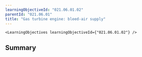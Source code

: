 ```yaml
---
learningObjectiveId: "021.06.01.02"
parentId: "021.06.01"
title: "Gas turbine engine: bleed-air supply"
---
```


```tsx eval
<LearningObjectives learningObjectiveId={"021.06.01.02"} />
```

## Summary
